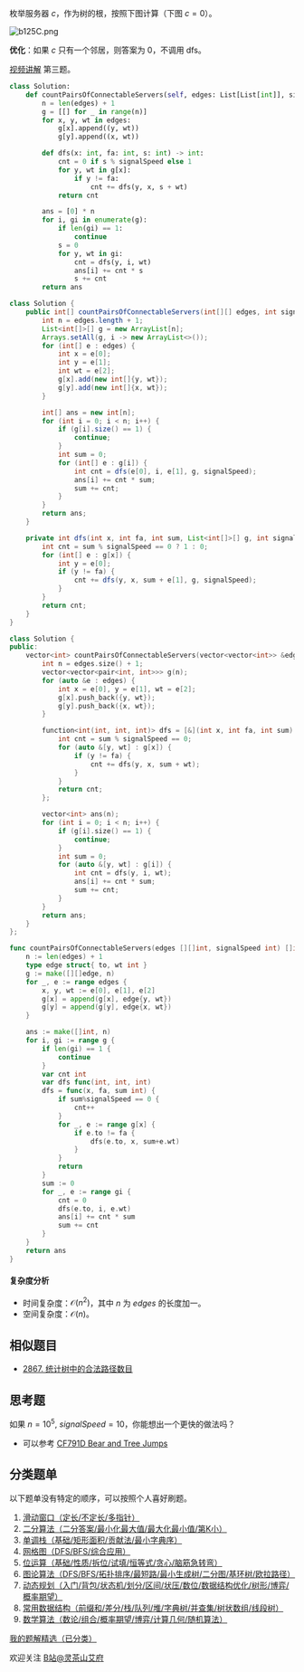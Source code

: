 枚举服务器 $c$，作为树的根，按照下图计算（下图 $c=0$）。

![b125C.png](https://pic.leetcode.cn/1709427910-nOCIAc-b125C.png)

**优化**：如果 $c$ 只有一个邻居，则答案为 $0$，不调用 $\text{dfs}$。

[视频讲解](https://www.bilibili.com/video/BV1AU411F7Fp/) 第三题。

```py [sol-Python3]
class Solution:
    def countPairsOfConnectableServers(self, edges: List[List[int]], signalSpeed: int) -> List[int]:
        n = len(edges) + 1
        g = [[] for _ in range(n)]
        for x, y, wt in edges:
            g[x].append((y, wt))
            g[y].append((x, wt))

        def dfs(x: int, fa: int, s: int) -> int:
            cnt = 0 if s % signalSpeed else 1
            for y, wt in g[x]:
                if y != fa:
                    cnt += dfs(y, x, s + wt)
            return cnt

        ans = [0] * n
        for i, gi in enumerate(g):
            if len(gi) == 1:
                continue
            s = 0
            for y, wt in gi:
                cnt = dfs(y, i, wt)
                ans[i] += cnt * s
                s += cnt
        return ans
```

```java [sol-Java]
class Solution {
    public int[] countPairsOfConnectableServers(int[][] edges, int signalSpeed) {
        int n = edges.length + 1;
        List<int[]>[] g = new ArrayList[n];
        Arrays.setAll(g, i -> new ArrayList<>());
        for (int[] e : edges) {
            int x = e[0];
            int y = e[1];
            int wt = e[2];
            g[x].add(new int[]{y, wt});
            g[y].add(new int[]{x, wt});
        }

        int[] ans = new int[n];
        for (int i = 0; i < n; i++) {
            if (g[i].size() == 1) {
                continue;
            }
            int sum = 0;
            for (int[] e : g[i]) {
                int cnt = dfs(e[0], i, e[1], g, signalSpeed);
                ans[i] += cnt * sum;
                sum += cnt;
            }
        }
        return ans;
    }

    private int dfs(int x, int fa, int sum, List<int[]>[] g, int signalSpeed) {
        int cnt = sum % signalSpeed == 0 ? 1 : 0;
        for (int[] e : g[x]) {
            int y = e[0];
            if (y != fa) {
                cnt += dfs(y, x, sum + e[1], g, signalSpeed);
            }
        }
        return cnt;
    }
}
```

```cpp [sol-C++]
class Solution {
public:
    vector<int> countPairsOfConnectableServers(vector<vector<int>> &edges, int signalSpeed) {
        int n = edges.size() + 1;
        vector<vector<pair<int, int>>> g(n);
        for (auto &e : edges) {
            int x = e[0], y = e[1], wt = e[2];
            g[x].push_back({y, wt});
            g[y].push_back({x, wt});
        }

        function<int(int, int, int)> dfs = [&](int x, int fa, int sum) -> int {
            int cnt = sum % signalSpeed == 0;
            for (auto &[y, wt] : g[x]) {
                if (y != fa) {
                    cnt += dfs(y, x, sum + wt);
                }
            }
            return cnt;
        };

        vector<int> ans(n);
        for (int i = 0; i < n; i++) {
            if (g[i].size() == 1) {
                continue;
            }
            int sum = 0;
            for (auto &[y, wt] : g[i]) {
                int cnt = dfs(y, i, wt);
                ans[i] += cnt * sum;
                sum += cnt;
            }
        }
        return ans;
    }
};
```

```go [sol-Go]
func countPairsOfConnectableServers(edges [][]int, signalSpeed int) []int {
	n := len(edges) + 1
	type edge struct{ to, wt int }
	g := make([][]edge, n)
	for _, e := range edges {
		x, y, wt := e[0], e[1], e[2]
		g[x] = append(g[x], edge{y, wt})
		g[y] = append(g[y], edge{x, wt})
	}

	ans := make([]int, n)
	for i, gi := range g {
		if len(gi) == 1 {
			continue
		}
		var cnt int
		var dfs func(int, int, int)
		dfs = func(x, fa, sum int) {
			if sum%signalSpeed == 0 {
				cnt++
			}
			for _, e := range g[x] {
				if e.to != fa {
					dfs(e.to, x, sum+e.wt)
				}
			}
			return
		}
		sum := 0
		for _, e := range gi {
			cnt = 0
			dfs(e.to, i, e.wt)
			ans[i] += cnt * sum
			sum += cnt
		}
	}
	return ans
}
```

#### 复杂度分析

- 时间复杂度：$\mathcal{O}(n^2)$，其中 $n$ 为 $\textit{edges}$ 的长度加一。
- 空间复杂度：$\mathcal{O}(n)$。

## 相似题目

- [2867. 统计树中的合法路径数目](https://leetcode.cn/problems/count-valid-paths-in-a-tree/)

## 思考题

如果 $n=10^5,\ \textit{signalSpeed}=10$，你能想出一个更快的做法吗？

- 可以参考 [CF791D Bear and Tree Jumps](https://codeforces.com/problemset/problem/791/D)

## 分类题单

以下题单没有特定的顺序，可以按照个人喜好刷题。

1. [滑动窗口（定长/不定长/多指针）](https://leetcode.cn/circle/discuss/0viNMK/)
2. [二分算法（二分答案/最小化最大值/最大化最小值/第K小）](https://leetcode.cn/circle/discuss/SqopEo/)
3. [单调栈（基础/矩形面积/贡献法/最小字典序）](https://leetcode.cn/circle/discuss/9oZFK9/)
4. [网格图（DFS/BFS/综合应用）](https://leetcode.cn/circle/discuss/YiXPXW/)
5. [位运算（基础/性质/拆位/试填/恒等式/贪心/脑筋急转弯）](https://leetcode.cn/circle/discuss/dHn9Vk/)
6. [图论算法（DFS/BFS/拓扑排序/最短路/最小生成树/二分图/基环树/欧拉路径）](https://leetcode.cn/circle/discuss/01LUak/)
7. [动态规划（入门/背包/状态机/划分/区间/状压/数位/数据结构优化/树形/博弈/概率期望）](https://leetcode.cn/circle/discuss/tXLS3i/)
8. [常用数据结构（前缀和/差分/栈/队列/堆/字典树/并查集/树状数组/线段树）](https://leetcode.cn/circle/discuss/mOr1u6/)
9. [数学算法（数论/组合/概率期望/博弈/计算几何/随机算法）](https://leetcode.cn/circle/discuss/IYT3ss/)

[我的题解精选（已分类）](https://github.com/EndlessCheng/codeforces-go/blob/master/leetcode/SOLUTIONS.md)

欢迎关注 [B站@灵茶山艾府](https://space.bilibili.com/206214)
